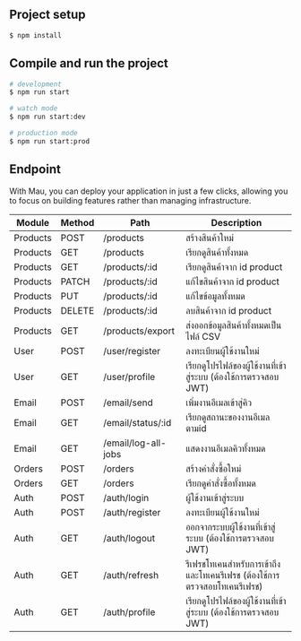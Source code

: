 ## Project setup

```bash
$ npm install
```

## Compile and run the project

```bash
# development
$ npm run start

# watch mode
$ npm run start:dev

# production mode
$ npm run start:prod
```

## Endpoint

With Mau, you can deploy your application in just a few clicks, allowing you to focus on building features rather than managing infrastructure.

<table>
    <thead>
        <tr>
            <th>Module</th>
            <th>Method</th>
            <th>Path</th>
            <th>Description</th>
        </tr>
    </thead>
    <tbody>
        <tr>
            <td>Products</td>
            <td>POST</td>
            <td>/products</td>
            <td>สร้างสินค้าใหม่</td>
        </tr>
        <tr>
            <td>Products</td>
            <td>GET</td>
            <td>/products</td>
            <td>เรียกดูสินค้าทั้งหมด</td>
        </tr>
        <tr>
            <td>Products</td>
            <td>GET</td>
            <td>/products/:id</td>
            <td>เรียกดูสินค้าจาก id product</td>
        </tr>
        <tr>
            <td>Products</td>
            <td>PATCH</td>
            <td>/products/:id</td>
            <td>แก้ไขสินค้าจาก id product</td>
        </tr>
        <tr>
            <td>Products</td>
            <td>PUT</td>
            <td>/products/:id</td>
            <td>แก้ไขข้อมูลทั้งหมด</td>
        </tr>
        <tr>
            <td>Products</td>
            <td>DELETE</td>
            <td>/products/:id</td>
            <td>ลบสินค้าจาก id product</td>
        </tr>
        <tr>
            <td>Products</td>
            <td>GET</td>
            <td>/products/export</td>
            <td>ส่งออกข้อมูลสินค้าทั้งหมดเป็นไฟล์ CSV</td>
        </tr>
        <tr>
            <td>User</td>
            <td>POST</td>
            <td>/user/register</td>
            <td>ลงทะเบียนผู้ใช้งานใหม่</td>
        </tr>
        <tr>
            <td>User</td>
            <td>GET</td>
            <td>/user/profile</td>
            <td>เรียกดูโปรไฟล์ของผู้ใช้งานที่เข้าสู่ระบบ (ต้องใช้การตรวจสอบ JWT)</td>
        </tr>
        <tr>
            <td>Email</td>
            <td>POST</td>
            <td>/email/send</td>
            <td>เพิ่มงานอีเมลเข้าสู่คิว</td>
        </tr>
        <tr>
            <td>Email</td>
            <td>GET</td>
            <td>/email/status/:id</td>
            <td>เรียกดูสถานะของงานอีเมลตามid</td>
        </tr>
        <tr>
            <td>Email</td>
            <td>GET</td>
            <td>/email/log-all-jobs</td>
            <td>แสดงงานอีเมลคิวทั้งหมด</td>
        </tr>
        <tr>
            <td>Orders</td>
            <td>POST</td>
            <td>/orders</td>
            <td>สร้างคำสั่งซื้อใหม่</td>
        </tr>
        <tr>
            <td>Orders</td>
            <td>GET</td>
            <td>/orders</td>
            <td>เรียกดูคำสั่งซื้อทั้งหมด</td>
        </tr>
        <tr>
            <td>Auth</td>
            <td>POST</td>
            <td>/auth/login</td>
            <td>ผู้ใช้งานเข้าสู่ระบบ</td>
        </tr>
        <tr>
            <td>Auth</td>
            <td>POST</td>
            <td>/auth/register</td>
            <td>ลงทะเบียนผู้ใช้งานใหม่</td>
        </tr>
        <tr>
            <td>Auth</td>
            <td>GET</td>
            <td>/auth/logout</td>
            <td>ออกจากระบบผู้ใช้งานที่เข้าสู่ระบบ (ต้องใช้การตรวจสอบ JWT)</td>
        </tr>
        <tr>
            <td>Auth</td>
            <td>GET</td>
            <td>/auth/refresh</td>
            <td>รีเฟรชโทเคนสำหรับการเข้าถึงและโทเคนรีเฟรช (ต้องใช้การตรวจสอบโทเคนรีเฟรช)</td>
        </tr>
        <tr>
            <td>Auth</td>
            <td>GET</td>
            <td>/auth/profile</td>
            <td>เรียกดูโปรไฟล์ของผู้ใช้งานที่เข้าสู่ระบบ (ต้องใช้การตรวจสอบ JWT)</td>
        </tr>
    </tbody>
</table>
